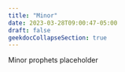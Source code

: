 ```yaml
---
title: "Minor"
date: 2023-03-28T09:00:47-05:00
draft: false
geekdocCollapseSection: true
---
```


Minor prophets placeholder
